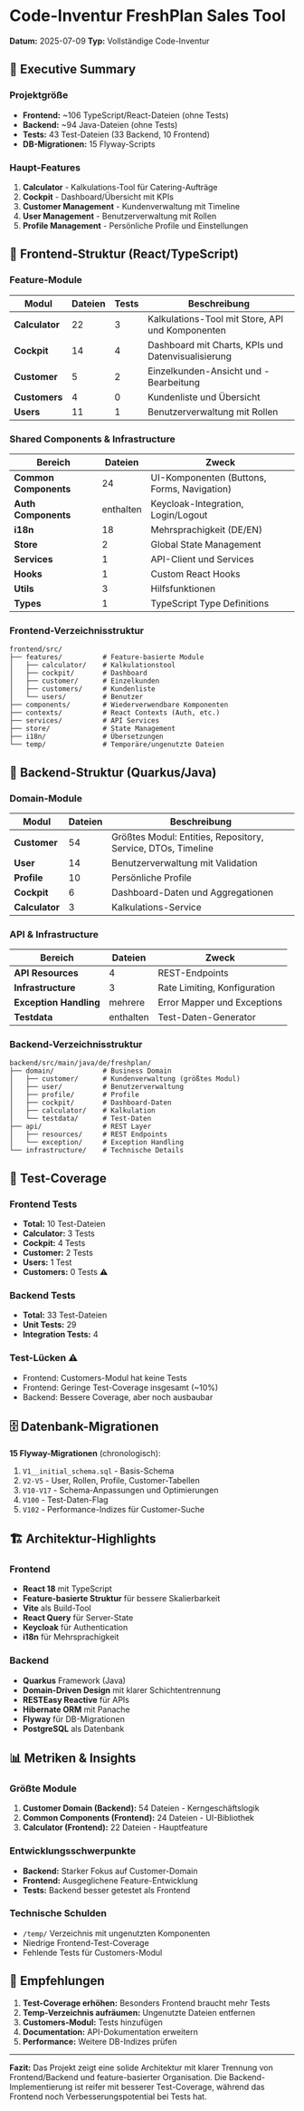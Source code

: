 # Code-Inventur FreshPlan Sales Tool
**Datum:** 2025-07-09
**Typ:** Vollständige Code-Inventur

## 🎯 Executive Summary

### Projektgröße
- **Frontend:** ~106 TypeScript/React-Dateien (ohne Tests)
- **Backend:** ~94 Java-Dateien (ohne Tests)
- **Tests:** 43 Test-Dateien (33 Backend, 10 Frontend)
- **DB-Migrationen:** 15 Flyway-Scripts

### Haupt-Features
1. **Calculator** - Kalkulations-Tool für Catering-Aufträge
2. **Cockpit** - Dashboard/Übersicht mit KPIs
3. **Customer Management** - Kundenverwaltung mit Timeline
4. **User Management** - Benutzerverwaltung mit Rollen
5. **Profile Management** - Persönliche Profile und Einstellungen

## 📁 Frontend-Struktur (React/TypeScript)

### Feature-Module

| Modul | Dateien | Tests | Beschreibung |
|-------|---------|-------|--------------|
| **Calculator** | 22 | 3 | Kalkulations-Tool mit Store, API und Komponenten |
| **Cockpit** | 14 | 4 | Dashboard mit Charts, KPIs und Datenvisualisierung |
| **Customer** | 5 | 2 | Einzelkunden-Ansicht und -Bearbeitung |
| **Customers** | 4 | 0 | Kundenliste und Übersicht |
| **Users** | 11 | 1 | Benutzerverwaltung mit Rollen |

### Shared Components & Infrastructure

| Bereich | Dateien | Zweck |
|---------|---------|-------|
| **Common Components** | 24 | UI-Komponenten (Buttons, Forms, Navigation) |
| **Auth Components** | enthalten | Keycloak-Integration, Login/Logout |
| **i18n** | 18 | Mehrsprachigkeit (DE/EN) |
| **Store** | 2 | Global State Management |
| **Services** | 1 | API-Client und Services |
| **Hooks** | 1 | Custom React Hooks |
| **Utils** | 3 | Hilfsfunktionen |
| **Types** | 1 | TypeScript Type Definitions |

### Frontend-Verzeichnisstruktur
```
frontend/src/
├── features/          # Feature-basierte Module
│   ├── calculator/    # Kalkulationstool
│   ├── cockpit/       # Dashboard
│   ├── customer/      # Einzelkunden
│   ├── customers/     # Kundenliste
│   └── users/         # Benutzer
├── components/        # Wiederverwendbare Komponenten
├── contexts/          # React Contexts (Auth, etc.)
├── services/          # API Services
├── store/             # State Management
├── i18n/              # Übersetzungen
└── temp/              # Temporäre/ungenutzte Dateien
```

## 🔧 Backend-Struktur (Quarkus/Java)

### Domain-Module

| Modul | Dateien | Beschreibung |
|-------|---------|--------------|
| **Customer** | 54 | Größtes Modul: Entities, Repository, Service, DTOs, Timeline |
| **User** | 14 | Benutzerverwaltung mit Validation |
| **Profile** | 10 | Persönliche Profile |
| **Cockpit** | 6 | Dashboard-Daten und Aggregationen |
| **Calculator** | 3 | Kalkulations-Service |

### API & Infrastructure

| Bereich | Dateien | Zweck |
|---------|---------|-------|
| **API Resources** | 4 | REST-Endpoints |
| **Infrastructure** | 3 | Rate Limiting, Konfiguration |
| **Exception Handling** | mehrere | Error Mapper und Exceptions |
| **Testdata** | enthalten | Test-Daten-Generator |

### Backend-Verzeichnisstruktur
```
backend/src/main/java/de/freshplan/
├── domain/            # Business Domain
│   ├── customer/      # Kundenverwaltung (größtes Modul)
│   ├── user/          # Benutzerverwaltung
│   ├── profile/       # Profile
│   ├── cockpit/       # Dashboard-Daten
│   ├── calculator/    # Kalkulation
│   └── testdata/      # Test-Daten
├── api/               # REST Layer
│   ├── resources/     # REST Endpoints
│   └── exception/     # Exception Handling
└── infrastructure/    # Technische Details
```

## 🧪 Test-Coverage

### Frontend Tests
- **Total:** 10 Test-Dateien
- **Calculator:** 3 Tests
- **Cockpit:** 4 Tests  
- **Customer:** 2 Tests
- **Users:** 1 Test
- **Customers:** 0 Tests ⚠️

### Backend Tests
- **Total:** 33 Test-Dateien
- **Unit Tests:** 29
- **Integration Tests:** 4

### Test-Lücken ⚠️
- Frontend: Customers-Modul hat keine Tests
- Frontend: Geringe Test-Coverage insgesamt (~10%)
- Backend: Bessere Coverage, aber noch ausbaubar

## 🗄️ Datenbank-Migrationen

**15 Flyway-Migrationen** (chronologisch):
1. `V1__initial_schema.sql` - Basis-Schema
2. `V2-V5` - User, Rollen, Profile, Customer-Tabellen
3. `V10-V17` - Schema-Anpassungen und Optimierungen
4. `V100` - Test-Daten-Flag
5. `V102` - Performance-Indizes für Customer-Suche

## 🏗️ Architektur-Highlights

### Frontend
- **React 18** mit TypeScript
- **Feature-basierte Struktur** für bessere Skalierbarkeit
- **Vite** als Build-Tool
- **React Query** für Server-State
- **Keycloak** für Authentication
- **i18n** für Mehrsprachigkeit

### Backend
- **Quarkus** Framework (Java)
- **Domain-Driven Design** mit klarer Schichtentrennung
- **RESTEasy Reactive** für APIs
- **Hibernate ORM** mit Panache
- **Flyway** für DB-Migrationen
- **PostgreSQL** als Datenbank

## 📊 Metriken & Insights

### Größte Module
1. **Customer Domain (Backend):** 54 Dateien - Kerngeschäftslogik
2. **Common Components (Frontend):** 24 Dateien - UI-Bibliothek
3. **Calculator (Frontend):** 22 Dateien - Hauptfeature

### Entwicklungsschwerpunkte
- **Backend:** Starker Fokus auf Customer-Domain
- **Frontend:** Ausgeglichene Feature-Entwicklung
- **Tests:** Backend besser getestet als Frontend

### Technische Schulden
- `/temp/` Verzeichnis mit ungenutzten Komponenten
- Niedrige Frontend-Test-Coverage
- Fehlende Tests für Customers-Modul

## 🎯 Empfehlungen

1. **Test-Coverage erhöhen:** Besonders Frontend braucht mehr Tests
2. **Temp-Verzeichnis aufräumen:** Ungenutzte Dateien entfernen
3. **Customers-Modul:** Tests hinzufügen
4. **Documentation:** API-Dokumentation erweitern
5. **Performance:** Weitere DB-Indizes prüfen

---

**Fazit:** Das Projekt zeigt eine solide Architektur mit klarer Trennung von Frontend/Backend und feature-basierter Organisation. Die Backend-Implementierung ist reifer mit besserer Test-Coverage, während das Frontend noch Verbesserungspotential bei Tests hat.